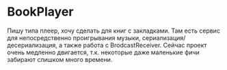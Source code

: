 # BookPlayer
Пишу типа плеер, хочу сделать для книг с закладками. Там есть сервис для непосредственно проигрывания музыки, сериализация/десериализация, а также работа с BrodcastReceiver.
Сейчас проект очень медленно двигается, т.к. некоторые даже маленькие фичи забирают слишком много времени.
